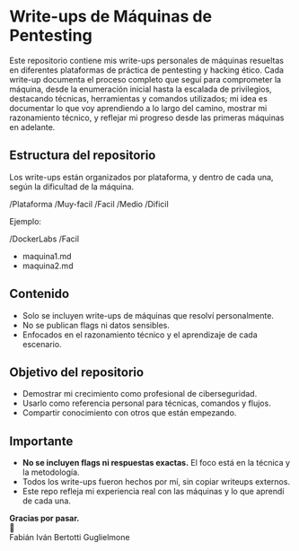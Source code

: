 # Write-ups de Máquinas de Pentesting

Este repositorio contiene mis write-ups personales de máquinas resueltas en diferentes plataformas de práctica de pentesting y hacking ético.
Cada write-up documenta el proceso completo que seguí para comprometer la máquina, desde la enumeración inicial hasta la escalada de privilegios, destacando técnicas, herramientas y comandos utilizados; mi idea es documentar lo que voy aprendiendo a lo largo del camino, mostrar mi razonamiento técnico, y reflejar mi progreso desde las primeras máquinas en adelante.

## Estructura del repositorio

Los write-ups están organizados por plataforma, y dentro de cada una, según la dificultad de la máquina.

/Plataforma
/Muy-facil
/Facil
/Medio
/Dificil


Ejemplo:

/DockerLabs
/Facil
- maquina1.md
- maquina2.md

## Contenido

- Solo se incluyen write-ups de máquinas que resolví personalmente.
- No se publican flags ni datos sensibles.
- Enfocados en el razonamiento técnico y el aprendizaje de cada escenario.

## Objetivo del repositorio

- Demostrar mi crecimiento como profesional de ciberseguridad.
- Usarlo como referencia personal para técnicas, comandos y flujos.
- Compartir conocimiento con otros que están empezando.

## Importante

- **No se incluyen flags ni respuestas exactas.** El foco está en la técnica y la metodología.
- Todos los write-ups fueron hechos por mí, sin copiar writeups externos.
- Este repo refleja mi experiencia real con las máquinas y lo que aprendí de cada una.

**Gracias por pasar.**  
🖖  
Fabián Iván Bertotti Guglielmone  
